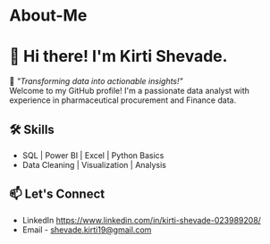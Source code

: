 # About-Me

# 👋 Hi there! I'm Kirti Shevade.

🎯 *"Transforming data into actionable insights!"*  
Welcome to my GitHub profile! I'm a passionate data analyst with experience in pharmaceutical procurement and Finance data.


## 🛠️ Skills
- SQL | Power BI | Excel | Python Basics 
- Data Cleaning | Visualization | Analysis  


## 📫 Let's Connect
- LinkedIn  https://www.linkedin.com/in/kirti-shevade-023989208/
- Email -   shevade.kirti19@gmail.com

